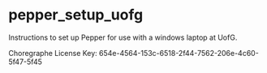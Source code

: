 # pepper_setup_uofg
Instructions to set up Pepper for use with a windows laptop at UofG. 

Choregraphe License Key: 654e-4564-153c-6518-2f44-7562-206e-4c60-5f47-5f45
